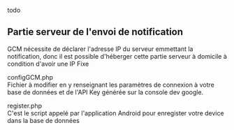 todo
## Partie serveur de l'envoi de notification  
GCM nécessite de déclarer l'adresse IP du serveur emmettant la notification, donc il est possible d'héberger cette partie serveur à domicile à condition d'avoir une IP Fixe  

configGCM.php  
  Fichier à modifier en y renseignant les paramètres de connexion à votre base de données et de l'API Key générée sur la console dev google.  
  
register.php  
  C'est le script appelé par l'application Android pour enregister votre device dans la base de données
